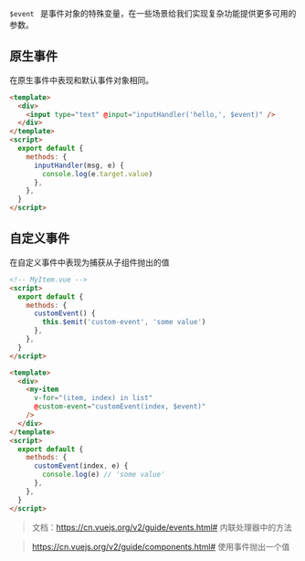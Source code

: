 `$event ` 是事件对象的特殊变量，在一些场景给我们实现复杂功能提供更多可用的参数。

## 原生事件

在原生事件中表现和默认事件对象相同。

```html
<template>
  <div>
    <input type="text" @input="inputHandler('hello,', $event)" />
  </div>
</template>
<script>
  export default {
    methods: {
      inputHandler(msg, e) {
        console.log(e.target.value)
      },
    },
  }
</script>
```

## 自定义事件

在自定义事件中表现为捕获从子组件抛出的值

```html
<!-- MyItem.vue -->
<script>
  export default {
    methods: {
      customEvent() {
        this.$emit('custom-event', 'some value')
      },
    },
  }
</script>
```

```html
<template>
  <div>
    <my-item
      v-for="(item, index) in list"
      @custom-event="customEvent(index, $event)"
    />
  </div>
</template>
<script>
  export default {
    methods: {
      customEvent(index, e) {
        console.log(e) // 'some value'
      },
    },
  }
</script>
```

> 文档：https://cn.vuejs.org/v2/guide/events.html# 内联处理器中的方法

> https://cn.vuejs.org/v2/guide/components.html# 使用事件抛出一个值
